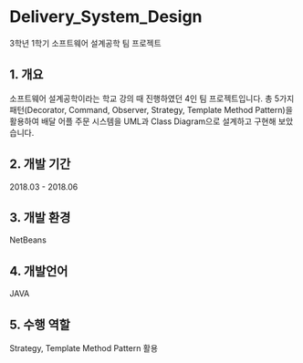# Delivery_System_Design
3학년 1학기 소프트웨어 설계공학 팀 프로젝트

## 1. 개요
소프트웨어 설계공학이라는 학교 강의 때 진행하였던 4인 팀 프로젝트입니다. 
총 5가지 패턴(Decorator, Command, Observer, Strategy, Template Method Pattern)을 활용하여 
배달 어플 주문 시스템을 UML과 Class Diagram으로 설계하고 구현해 보았습니다.

## 2. 개발 기간
2018.03 - 2018.06

## 3. 개발 환경
NetBeans

## 4. 개발언어
JAVA

## 5. 수행 역할
Strategy, Template Method Pattern 활용
